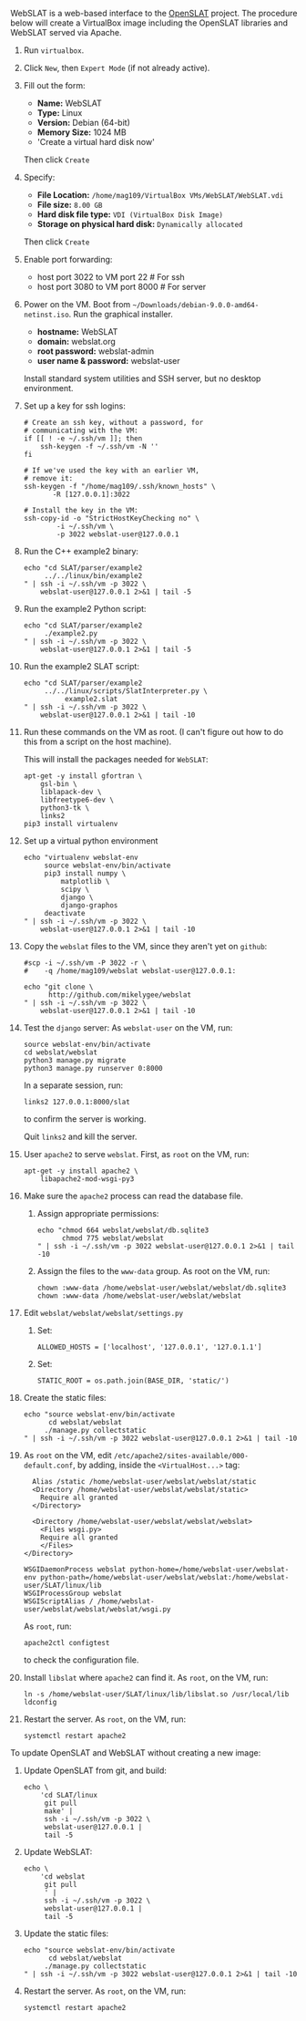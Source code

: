 WebSLAT is a web-based interface to the [OpenSLAT](http://github.com/mikelygee/SLAT) project. The procedure below
will create a VirtualBox image including the OpenSLAT libraries and WebSLAT
served via Apache.

1.  Run `virtualbox`.
2.  Click `New`, then `Expert Mode` (if not already active).
3.  Fill out the form:
    
    -   **Name:** WebSLAT
    -   **Type:** Linux
    -   **Version:** Debian (64-bit)
    -   **Memory Size:** 1024 MB
    -   'Create a virtual hard disk now'
    
    Then click `Create`
4.  Specify:
    
    -   **File Location:** `/home/mag109/VirtualBox VMs/WebSLAT/WebSLAT.vdi`
    -   **File size:** `8.00 GB`
    -   **Hard disk file type:** `VDI (VirtualBox Disk Image)`
    -   **Storage on physical hard disk:** `Dynamically allocated`
    
    Then click `Create`
5.  Enable port forwarding:
    -   host port 3022 to VM port 22    # For ssh
    -   host port 3080 to VM port 8000  # For server
6.  Power on the VM. Boot from `~/Downloads/debian-9.0.0-amd64-netinst.iso`. Run
    the graphical installer.
    
    -   **hostname:** WebSLAT
    -   **domain:** webslat.org
    -   **root password:** webslat-admin
    -   **user name & password:** webslat-user
    
    Install standard system utilities and SSH server, but no desktop environment.
7.  Set up a key for ssh logins:
    
        # Create an ssh key, without a password, for 
        # communicating with the VM:
        if [[ ! -e ~/.ssh/vm ]]; then
            ssh-keygen -f ~/.ssh/vm -N ''
        fi
        
        # If we've used the key with an earlier VM,
        # remove it:
        ssh-keygen -f "/home/mag109/.ssh/known_hosts" \
        	   -R [127.0.0.1]:3022
        
        # Install the key in the VM:
        ssh-copy-id -o "StrictHostKeyChecking no" \
        	    -i ~/.ssh/vm \
        	    -p 3022 webslat-user@127.0.0.1

1.  Run the C++ example2 binary:
    
        echo "cd SLAT/parser/example2
        	 ../../linux/bin/example2
        " | ssh -i ~/.ssh/vm -p 3022 \
        	webslat-user@127.0.0.1 2>&1 | tail -5
2.  Run the example2 Python script:
    
        echo "cd SLAT/parser/example2
        	 ./example2.py
        " | ssh -i ~/.ssh/vm -p 3022 \
        	webslat-user@127.0.0.1 2>&1 | tail -5

1.  Run the example2 SLAT script:
    
        echo "cd SLAT/parser/example2
        	 ../../linux/scripts/SlatInterpreter.py \
        	      example2.slat
        " | ssh -i ~/.ssh/vm -p 3022 \
        	webslat-user@127.0.0.1 2>&1 | tail -10

2.  Run these commands on the VM as root. (I can't figure out how to do this from
    a script on the host machine).
    
    This will install the packages needed for `WebSLAT`:
    
        apt-get -y install gfortran \
        	gsl-bin \
        	liblapack-dev \
        	libfreetype6-dev \
        	python3-tk \
        	links2
        pip3 install virtualenv
3.  Set up a virtual python environment
    
        echo "virtualenv webslat-env
        	 source webslat-env/bin/activate
        	 pip3 install numpy \
        	     matplotlib \
        	     scipy \
        	     django \
        	     django-graphos
        	 deactivate
        " | ssh -i ~/.ssh/vm -p 3022 \
        	webslat-user@127.0.0.1 2>&1 | tail -10

4.  Copy the `webslat` files to the VM, since they aren't yet on `github`:
    
        #scp -i ~/.ssh/vm -P 3022 -r \
        #    -q /home/mag109/webslat webslat-user@127.0.0.1: 
    
        echo "git clone \
        	  http://github.com/mikelygee/webslat
        " | ssh -i ~/.ssh/vm -p 3022 \
        	webslat-user@127.0.0.1 2>&1 | tail -10
5.  Test the `django` server:
    As `webslat-user` on the VM, run:
    
        source webslat-env/bin/activate
        cd webslat/webslat
        python3 manage.py migrate
        python3 manage.py runserver 0:8000
    
    In a separate session, run:
    
        links2 127.0.0.1:8000/slat
    
    to confirm the server is working.
    
    Quit `links2` and kill the server.
6.  User `apache2` to serve `webslat`. First, as `root` on the VM, run:
    
        apt-get -y install apache2 \
            libapache2-mod-wsgi-py3
7.  Make sure the `apache2` process can read the database file.
    1.  Assign appropriate permissions:
        
            echo "chmod 664 webslat/webslat/db.sqlite3
                  chmod 775 webslat/webslat
            " | ssh -i ~/.ssh/vm -p 3022 webslat-user@127.0.0.1 2>&1 | tail -10
    
    2.  Assign the files to the `www-data` group. As root on the VM, run:
        
            chown :www-data /home/webslat-user/webslat/webslat/db.sqlite3
            chown :www-data /home/webslat-user/webslat/webslat
8.  Edit `webslat/webslat/webslat/settings.py`
    1.  Set:
        
            ALLOWED_HOSTS = ['localhost', '127.0.0.1', '127.0.1.1']
    2.  Set:
        
            STATIC_ROOT = os.path.join(BASE_DIR, 'static/')
9.  Create the static files:
    
        echo "source webslat-env/bin/activate
              cd webslat/webslat
             ./manage.py collectstatic
        " | ssh -i ~/.ssh/vm -p 3022 webslat-user@127.0.0.1 2>&1 | tail -10
10. As `root` on the VM, edit `/etc/apache2/sites-available/000-default.conf`, by
    adding, inside the `<VirtualHost...>` tag:
    
          Alias /static /home/webslat-user/webslat/webslat/static
          <Directory /home/webslat-user/webslat/webslat/static>
            Require all granted
          </Directory>
        
          <Directory /home/webslat-user/webslat/webslat/webslat>
            <Files wsgi.py>
        	Require all granted
            </Files>
        </Directory>
        
        WSGIDaemonProcess webslat python-home=/home/webslat-user/webslat-env python-path=/home/webslat-user/webslat/webslat:/home/webslat-user/SLAT/linux/lib
        WSGIProcessGroup webslat
        WSGIScriptAlias / /home/webslat-user/webslat/webslat/webslat/wsgi.py
    
    As `root`, run:
    
        apache2ctl configtest
    
    to check the configuration file.
11. Install `libslat` where `apache2` can find it. As `root`, on the VM, run:
    
        ln -s /home/webslat-user/SLAT/linux/lib/libslat.so /usr/local/lib
        ldconfig
12. Restart the server. As `root`, on the VM, run:
    
        systemctl restart apache2

To update OpenSLAT and WebSLAT without creating a new image:

1.  Update OpenSLAT from git, and build:
    
        echo \
            'cd SLAT/linux
             git pull
             make' |
             ssh -i ~/.ssh/vm -p 3022 \
        	 webslat-user@127.0.0.1 |
             tail -5
2.  Update WebSLAT:
    
        echo \
            'cd webslat
             git pull
             ' |
             ssh -i ~/.ssh/vm -p 3022 \
        	 webslat-user@127.0.0.1 |
             tail -5
3.  Update the static files:
    
        echo "source webslat-env/bin/activate
              cd webslat/webslat
             ./manage.py collectstatic
        " | ssh -i ~/.ssh/vm -p 3022 webslat-user@127.0.0.1 2>&1 | tail -10
4.  Restart the server. As `root`, on the VM, run:
    
        systemctl restart apache2


